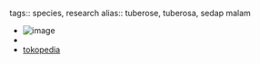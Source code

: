 tags:: species, research
alias:: tuberose, tuberosa, sedap malam

- ![image](https://ipfs.io/ipfs/QmeHbtY1FjkSrRupo5jBXqZdMXudb2T5mGxm44UtDvqxQD)
-
- [tokopedia](https://www.tokopedia.com/plantismeid/tanaman-hias-polianthes-tuberosa-white-sedap-malam-putih?extParam=ivf%3Dfalse%26src%3Dsearch)